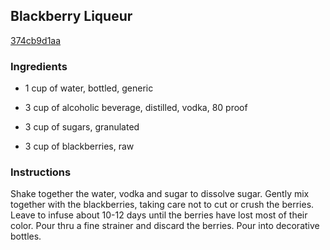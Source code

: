 ## Blackberry Liqueur

[374cb9d1aa](http://www.food.com/recipe/blackberry-liqueur-91061)

### Ingredients

 - 1 cup of water, bottled, generic

 - 3 cup of alcoholic beverage, distilled, vodka, 80 proof

 - 3 cup of sugars, granulated

 - 3 cup of blackberries, raw

### Instructions

Shake together the water, vodka and sugar to dissolve sugar. Gently mix together with the blackberries, taking care not to cut or crush the berries. Leave to infuse about 10-12 days until the berries have lost most of their color. Pour thru a fine strainer and discard the berries. Pour into decorative bottles.